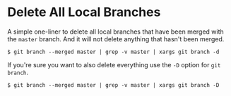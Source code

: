 # Delete All Local Branches

A simple one-liner to delete all local branches that have been merged with the `master` branch. And it will not delete anything that hasn't been merged.

`$ git branch --merged master | grep -v master | xargs git branch -d`

If you're sure you want to also delete everything use the `-D` option for `git branch`.

`$ git branch --merged master | grep -v master | xargs git branch -D`

